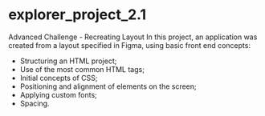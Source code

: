 # explorer_project_2.1

Advanced Challenge - Recreating Layout
In this project, an application was created from a layout specified in Figma, using basic front end concepts:

- Structuring an HTML project;
- Use of the most common HTML tags;
- Initial concepts of CSS;
- Positioning and alignment of elements on the screen;
- Applying custom fonts;
- Spacing.
